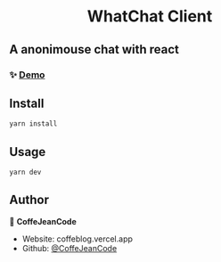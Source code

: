 <h1 align="center">WhatChat Client</h1>

## A anonimouse chat with react

### ✨ [Demo](https://what-chat.vercel.app)

## Install

```sh
yarn install
```

## Usage

```sh
yarn dev
```

## Author

👤 **CoffeJeanCode**

- Website: coffeblog.vercel.app
- Github: [@CoffeJeanCode](https://github.com/CoffeJeanCode)
